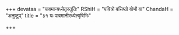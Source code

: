 +++
devataa = "पावमान्यध्येतृस्तुतिः"
RShiH = "पवित्रो वसिष्ठो वोभौ वा"
ChandaH = "अनुष्टुप्"
title = "३१ यः पावमानीरध्येत्यृषिभिः"

+++

